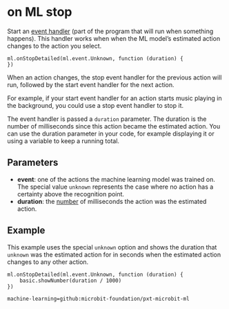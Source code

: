 # on ML stop

Start an [event handler](/reference/event-handler) (part of the program that will run when something happens). This handler works when when the ML model’s estimated action changes to the action you select.

```sig
ml.onStopDetailed(ml.event.Unknown, function (duration) {
})
```

When an action changes, the stop event handler for the previous action will run, followed by the start event handler for the next action.

For example, if your start event handler for an action starts music playing in the background, you could use a stop event handler to stop it.

The event handler is passed a `duration` parameter. The duration is the number of milliseconds since this action became the estimated action. You can use the duration parameter in your code, for example displaying it or using a variable to keep a running total.

## Parameters

- **event**: one of the actions the machine learning model was trained on. The special value `unknown` represents the case where no action has a certainty above the recognition point.
- **duration**: the [number](/types/number) of milliseconds the action was the estimated action.

## Example

This example uses the special `unknown` option and shows the duration that `unknown` was the estimated action for in seconds when the estimated action changes to any other action.

```blocks
ml.onStopDetailed(ml.event.Unknown, function (duration) {
    basic.showNumber(duration / 1000)
})
```

```package
machine-learning=github:microbit-foundation/pxt-microbit-ml
```

